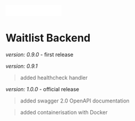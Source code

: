 ![Logo](/templ/BlockRideLogo.png)

# Waitlist Backend

_version: 0.9.0_ - first release

_version: 0.9.1_

> added healthcheck handler

_version: 1.0.0_ - official release

> added swagger 2.0 OpenAPI documentation

> added containerisation with Docker

